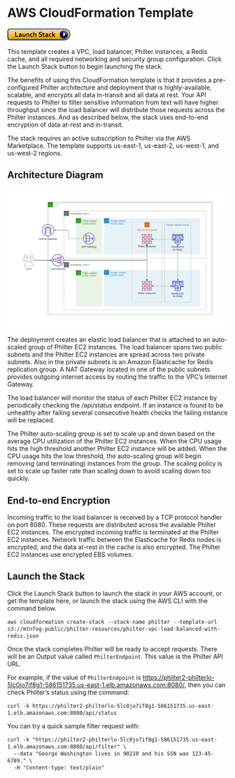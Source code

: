 # AWS CloudFormation Template

[![Launch Stack](https://github.com/mtnfog/philter-infrastructure-as-code/blob/master/aws/cloudformation-launch-stack.png?raw=true)](https://console.aws.amazon.com/cloudformation/home?#/stacks/create/review?stackName=philter&templateURL=https://mtnfog-public.s3.amazonaws.com/philter-resources/philter-vpc-load-balanced-with-redis.json)

This template creates a VPC, load balancer, Philter instances, a Redis cache, and all required networking and security group configuration. Click the Launch Stack button to begin launching the stack.

The benefits of using this CloudFormation template is that it provides a pre-configured Philter architecture and deployment that is highly-available, scalable, and encrypts all data in-transit and all data at rest. Your API requests to Philter to filter sensitive information from text will have higher throughput since the load balancer will distribute those requests across the Philter instances. And as described below, the stack uses end-to-end encryption of data at-rest and in-transit.

The stack requires an active subscription to Philter via the AWS Marketplace. The template supports us-east-1, us-east-2, us-west-1, and us-west-2 regions.

## Architecture Diagram

![Philter Architecture](https://github.com/mtnfog/philter-infrastructure-as-code/blob/master/aws/philter-cloudformation-redis-arch.png?raw=true)

The deployment creates an elastic load balancer that is attached to an auto-scaled group of Philter EC2 instances. The load balancer spans two public subnets and the Philter EC2 instances are spread across two private subnets. Also in the private subnets is an Amazon Elasticache for Redis replication group. A NAT Gateway located in one of the public subnets provides outgoing internet access by routing the traffic to the VPC’s Internet Gateway.

The load balancer will monitor the status of each Philter EC2 instance by periodically checking the /api/status endpoint. If an instance is found to be unhealthy after failing several consecutive health checks the failing instance will be replaced.

The Philter auto-scaling group is set to scale up and down based on the average CPU utilization of the Philter EC2 instances. When the CPU usage hits the high threshold another Philter EC2 instance will be added. When the CPU usage hits the low threshold, the auto-scaling group will begin removing (and terminating) instances from the group. The scaling policy is set to scale up faster rate than scaling down to avoid scaling down too quickly.

## End-to-end Encryption

Incoming traffic to the load balancer is received by a TCP protocol handler on port 8080. These requests are distributed across the available Philter EC2 instances. The encrypted incoming traffic is terminated at the Philter EC2 instances. Network traffic between the Elasticache for Redis nodes is encrypted, and the data at-rest in the cache is also encrypted. The Philter EC2 instances use encrypted EBS volumes.

## Launch the Stack

Click the Launch Stack button to launch the stack in your AWS account, or get the template here, or launch the stack using the AWS CLI with the command below.

```
aws cloudformation create-stack --stack-name philter --template-url s3://mtnfog-public/philter-resources/philter-vpc-load-balanced-with-redis.json
```

Once the stack completes Philter will be ready to accept requests. There will be an Output value called `PhilterEndpoint`. This value is the Philter API URL.

For example, if the value of `PhilterEndpoint` is https://philter2-philterlo-5lc0jo7if8g1-586151735.us-east-1.elb.amazonaws.com:8080/, then you can check Philter’s status using the command:

```
curl -k https://philter2-philterlo-5lc0jo7if8g1-586151735.us-east-1.elb.amazonaws.com:8080/api/status
```

You can try a quick sample filter request with:

```
curl -k "https://philter2-philterlo-5lc0jo7if8g1-586151735.us-east-1.elb.amazonaws.com:8080/api/filter" \
  --data "George Washington lives in 90210 and his SSN was 123-45-6789." \
  -H "Content-type: text/plain"
```